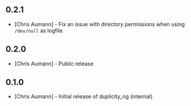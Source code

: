 0.2.1
-----

- [Chris Aumann] - Fix an issue with directory permissions when using `/dev/null` as logfile

0.2.0
-----

- [Chris Aumann] - Public release

0.1.0
-----

- [Chris Aumann] - Initial release of duplicity\_ng (internal)
